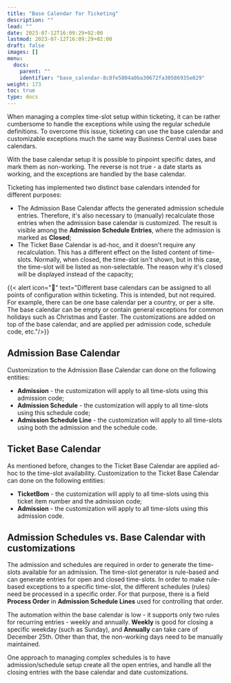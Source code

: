 ```yaml
---
title: "Base Calendar for Ticketing"
description: ""
lead: ""
date: 2023-07-12T16:09:29+02:00
lastmod: 2023-07-12T16:09:29+02:00
draft: false
images: []
menu:
  docs:
    parent: ""
    identifier: "base_calendar-8c8fe5804a0ba30672fa30586935e029"
weight: 173
toc: true
type: docs
---
```


When managing a complex time-slot setup within ticketing, it can be rather cumbersome to handle the exceptions while using the regular schedule definitions. To overcome this issue, ticketing can use the base calendar and customizable exceptions much the same way Business Central uses base calendars.

With the base calendar setup it is possible to pinpoint specific dates, and mark them as non-working. The reverse is not true - a date starts as working, and the exceptions are handled by the base calendar.

Ticketing has implemented two distinct base calendars intended for different purposes:

- The Admission Base Calendar affects the generated admission schedule entries. Therefore, it's also necessary to (manually) recalculate those entries when the admission base calendar is customized. The result is visible among the **Admission Schedule Entries**, where the admission is marked as **Closed**;
- The Ticket Base Calendar is ad-hoc, and it doesn't require any recalculation. This has a different effect on the listed content of time-slots. Normally, when closed, the time-slot isn't shown, but in this case, the time-slot will be listed as non-selectable. The reason why it's closed will be displayed instead of the capacity;

{{< alert icon="📝" text="Different base calendars can be assigned to all points of configuration within ticketing. This is intended, but not required. For example, there can be one base calendar per a country, or per a site. The base calendar can be empty or contain general exceptions for common holidays such as Christmas and Easter. The customizations are added on top of the base calendar, and are applied per admission code, schedule code, etc."/>}}

## Admission Base Calendar

Customization to the Admission Base Calendar can done on the following entities:

- **Admission** - the customization will apply to all time-slots using this admission code;
- **Admission Schedule** - the customization will apply to all time-slots using this schedule code;
- **Admission Schedule Line** - the customization will apply to all time-slots using both the admission and the schedule code.

## Ticket Base Calendar

As mentioned before, changes to the Ticket Base Calendar are applied ad-hoc to the time-slot availability. Customization to the Ticket Base Calendar can done on the following entities:

- **TicketBom** - the customization will apply to all time-slots using this ticket item number and the admission code;
- **Admission** - the customization will apply to all time-slots using this admission code.

## Admission Schedules vs. Base Calendar with customizations

The admission and schedules are required in order to generate the time-slots available for an admission. The time-slot generator is rule-based and can generate entries for open and closed time-slots. In order to make rule-based exceptions to a specific time-slot, the different schedules (rules) need be processed in a specific order. For that purpose, there is a field **Process Order** in **Admission Schedule Lines** used for controlling that order.

The automation within the base calendar is low - it supports only two rules for recurring entries - weekly and annually. **Weekly** is good for closing a specific weekday (such as Sunday), and **Annually** can take care of December 25th. Other than that, the non-working days need to be manually maintained. 

One approach to managing complex schedules is to have admission/schedule setup create all the open entries, and handle all the closing entries with the base calendar and date customizations.
